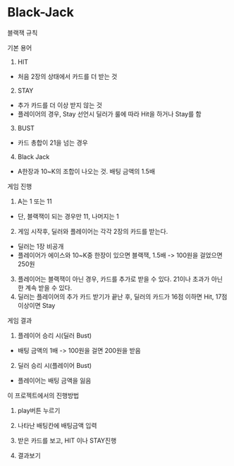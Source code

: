 # Black-Jack
블랙잭 규칙

기본 용어
1. HIT
- 처음 2장의 상태에서 카드를 더 받는 것
2. STAY
- 추가 카드를 더 이상 받지 않는 것
- 플레이어의 경우, Stay 선언시 딜러가 룰에 따라 Hit을 하거나 Stay를 함
3. BUST
- 카드 총합이 21을 넘는 경우
4. Black Jack
- A한장과 10~K의 조합이 나오는 것. 배팅 금액의 1.5배

게임 진행
1. A는 1 또는 11
- 단, 블랙잭이 되는 경우만 11, 나머지는 1
2. 게임 시작후, 딜러와 플레이어는 각각 2장의 카드를 받는다.
- 딜러는 1장 비공개
- 플레이어가 에이스와 10~K중 한장이 있으면 블랙잭, 1.5배 -> 100원을 걸었으면 250원
3. 플레이어는 블랙잭이 아닌 경우, 카드를 추가로 받을 수 있다. 21이나 초과가 아닌 한 계속 받을 수 있다.
4. 딜러는 플레이어의 추가 카드 받기가 끝난 후, 딜러의 카드가 16점 이하면 Hit, 17점 이상이면 Stay

게임 결과
1. 플레이어 승리 시(딜러 Bust)
- 배팅 금액의 1배 -> 100원을 걸면 200원을 받음
2. 딜러 승리 시(플레이어 Bust)
- 플레이어는 배팅 금액을 잃음

이 프로젝트에서의 진행방법
1. play버튼 누르기

2. 나타난 배팅칸에 배팅금액 입력

3. 받은 카드를 보고, HIT 이나 STAY진행

4. 결과보기
